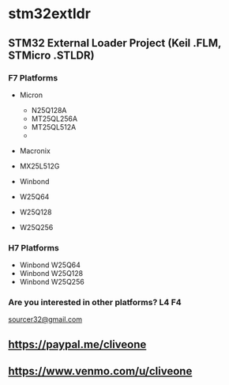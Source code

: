 # stm32extldr
## STM32 External Loader Project (Keil .FLM, STMicro .STLDR)

### F7 Platforms

 * Micron
   * N25Q128A
   * MT25QL256A
   * MT25QL512A
   * 
 
 * Macronix
  * MX25L512G


 * Winbond
  * W25Q64
  * W25Q128
  * W25Q256
 
### H7 Platforms

 * Winbond W25Q64
 * Winbond W25Q128
 * Winbond W25Q256
 
### Are you interested in other platforms? L4 F4
 
 sourcer32@gmail.com
 
 ## https://paypal.me/cliveone
 
 ## https://www.venmo.com/u/cliveone

